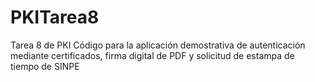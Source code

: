 # PKITarea8
Tarea 8 de PKI 
Código para la aplicación demostrativa de autenticación mediante certificados, firma digital de PDF y solicitud de estampa de tiempo de SINPE
